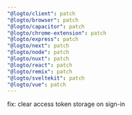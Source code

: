 ```yaml
---
"@logto/client": patch
"@logto/browser": patch
"@logto/capacitor": patch
"@logto/chrome-extension": patch
"@logto/express": patch
"@logto/next": patch
"@logto/node": patch
"@logto/nuxt": patch
"@logto/react": patch
"@logto/remix": patch
"@logto/sveltekit": patch
"@logto/vue": patch
---
```


fix: clear access token storage on sign-in
